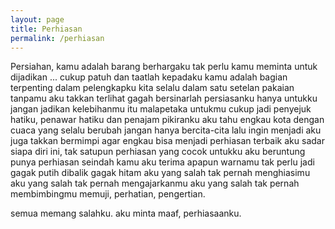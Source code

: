```yaml
---
layout: page
title: Perhiasan
permalink: /perhiasan
---
```


Persiahan, kamu adalah barang berhargaku
tak perlu kamu meminta untuk dijadikan ...
cukup patuh dan taatlah kepadaku
kamu adalah bagian terpenting dalam pelengkapku 
kita selalu dalam satu setelan pakaian
tanpamu aku takkan terlihat gagah
bersinarlah persiasanku hanya untukku
jangan jadikan kelebihanmu itu malapetaka untukmu
cukup jadi penyejuk hatiku, penawar hatiku dan penajam pikiranku
aku tahu engkau kota dengan cuaca yang selalu berubah
jangan hanya bercita-cita lalu ingin menjadi
aku juga takkan bermimpi agar engkau bisa menjadi perhiasan terbaik
aku sadar siapa diri ini, tak satupun perhiasan yang cocok untukku
aku beruntung punya perhiasan seindah kamu 
aku terima apapun warnamu
tak perlu jadi gagak putih dibalik gagak hitam
aku yang salah tak pernah menghiasimu
aku yang salah tak pernah mengajarkanmu
aku yang salah tak pernah membimbingmu
memuji, perhatian, pengertian.

semua memang salahku.
aku minta maaf, perhiasaanku.
